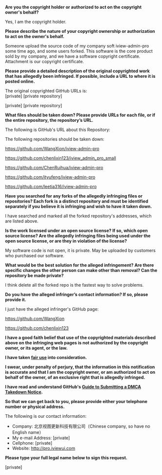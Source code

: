 **Are you the copyright holder or authorized to act on the copyright owner's behalf?**

Yes, I am the copyright holder.

**Please describe the nature of your copyright ownership or authorization to act on the owner's behalf.**

Someone upload the source code of my company soft iview-admin-pro some time ago, and some users forked. This software is the core product sold by my company, and we have a software copyright certificate. Attachment is our copyright certificate.

**Please provide a detailed description of the original copyrighted work that has allegedly been infringed. If possible, include a URL to where it is posted online.**

The original copyrighted GitHub URLs is:  
[private] [private repository]

[private] [private repository]

**What files should be taken down? Please provide URLs for each file, or if the entire repository, the repository’s URL.**

The following is GitHub's URL about this Repository:

The following repositories should be taken down:

https://github.com/WangXion/iview-admin-pro

https://github.com/chenlixin123/iview_admin_pro_small

https://github.com/ChenRuihua/iview-admin-pro

https://github.com/ityufeng/iview-admin-pro

https://github.com/leetia316/iview-admin-pro

**Have you searched for any forks of the allegedly infringing files or repositories? Each fork is a distinct repository and must be identified separately if you believe it is infringing and wish to have it taken down.**

I have searched and marked all the forked repository's addresses, which are listed above.

**Is the work licensed under an open source license? If so, which open source license? Are the allegedly infringing files being used under the open source license, or are they in violation of the license?**

My software code is not open, it is private. May be uploaded by customers who purchased our software.

**What would be the best solution for the alleged infringement? Are there specific changes the other person can make other than removal? Can the repository be made private?**

I think delete all the forked repo is the fastest way to solve problems.

**Do you have the alleged infringer’s contact information? If so, please provide it.**

I just have the alleged infringer's GitHub page:

https://github.com/WangXion

https://github.com/chenlixin123

**I have a good faith belief that use of the copyrighted materials described above on the infringing web pages is not authorized by the copyright owner, or its agent, or the law.**

**I have taken <a href="https://www.lumendatabase.org/topics/22">fair use</a> into consideration.**

**I swear, under penalty of perjury, that the information in this notification is accurate and that I am the copyright owner, or am authorized to act on behalf of the owner, of an exclusive right that is allegedly infringed.**

**I have read and understand GitHub's <a href="https://docs.github.com/articles/guide-to-submitting-a-dmca-takedown-notice/">Guide to Submitting a DMCA Takedown Notice</a>.**

**So that we can get back to you, please provide either your telephone number or physical address.**

The following is our contact information:  
- Company: 北京视图更新科技有限公司（Chinese company, so have no English name） 
- My e-mail Address: [private]  
- Cellphone: [private]  
- Website: http://pro.iviewui.com

**Please type your full legal name below to sign this request.**

[private]
